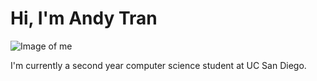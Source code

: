 # Hi, I'm Andy Tran
![Image of me](me.png)

I'm currently a second year computer science student at UC San Diego. 
